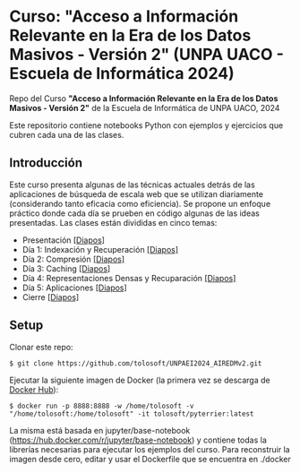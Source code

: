 # Curso: "Acceso a Información Relevante  en la Era de los Datos Masivos - Versión 2" (UNPA UACO - Escuela de Informática 2024)
Repo del Curso **"Acceso a Información Relevante  en la Era de los Datos Masivos - Versión 2"** de la Escuela de Informática de UNPA UACO, 2024 

Este repositorio contiene notebooks Python con ejemplos y ejercicios que cubren cada una de las clases.


## Introducción

Este curso presenta algunas de las técnicas actuales detrás de las aplicaciones de búsqueda de escala web que se utilizan diariamente (considerando tanto eficacia como eficiencia). Se propone un enfoque práctico donde cada día se prueben en código algunas de las ideas presentadas. Las clases están divididas en cinco temas:


- Presentación [[Diapos]](https://docs.google.com/presentation/d/1PmNESuk9vGONW5ZA2jTEMD0hP_3vMTAUg663iHru65g/edit#slide=id.g24bd9a771fb_0_604)
- Día 1: Indexación y Recuperación [[Diapos]](https://docs.google.com/presentation/d/1mfWtzMN_0a1DTIGAs4F6zfGGQFiD5WkjepYTMECx_HA/edit?usp=drive_link)
- Día 2: Compresión [[Diapos]](https://docs.google.com/presentation/d/1qFRyOdOYwM7DP0DgPoNZ6sxp6NBR3kH7Xdzdd07hCk0/edit#slide=id.gbcab2c191d_0_182)
- Día 3: Caching [[Diapos]](https://docs.google.com/presentation/d/1JgqGI618nejYWOmo1smWds5RW6nt6PyR9nPuJ317U_8/edit)
- Día 4: Representaciones Densas y Recuparación [[Diapos]](https://docs.google.com/presentation/d/1z33hYWVSqNd5GNyFO2l_QGy_hXUznQ8MtMaKthFZV7g/edit#slide=id.g24bd9a771fb_0_604)
- Día 5: Aplicaciones [[Diapos]](https://docs.google.com/presentation/d/1fO9oSeizhWeG2xKeORCcMDrhj50jyGJi2hrWrQB3va4/edit#slide=id.g24bd9a771fb_0_604)
- Cierre [[Diapos]](https://docs.google.com/presentation/d/1zuq8XEN9Qz3DrXqWDct3VJvyYV43HGyZlWjreXGtRxg/edit#slide=id.g2204e00caf1_0_2)

## Setup
Clonar este repo:
```
$ git clone https://github.com/tolosoft/UNPAEI2024_AIREDMv2.git
```
Ejecutar la siguiente imagen de Docker (la primera vez se descarga de [Docker Hub](https://hub.docker.com/repository/docker/tolosoft/cacic_airedm/general)):

```
$ docker run -p 8888:8888 -w /home/tolosoft -v "/home/tolosoft:/home/tolosoft" -it tolosoft/pyterrier:latest
```

La misma está basada en jupyter/base-notebook (https://hub.docker.com/r/jupyter/base-notebook) y contiene todas la librerías necesarias para ejecutar los ejemplos del curso. 
Para reconstruir la imagen desde cero, editar y usar el Dockerfile que se encuentra en ./docker
